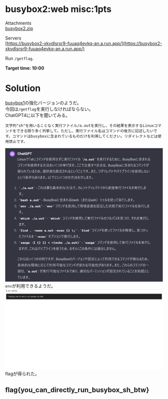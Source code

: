# busybox2:web misc:1pts
Attachments  
[busybox2.zip](busybox2.zip)  

Servers  
[https://busybox2-xkvdlsrsr9-fuuaq4evkq-an.a.run.app/](https://busybox2-xkvdlsrsr9-fuuaq4evkq-an.a.run.app/)  

Run `/getflag`.  

**Target time: 10:00**  

# Solution
[busybox1](../busybox1/)の強化バージョンのようだ。  
今回は`/getflag`を実行しなければならない。  
ChatGPT4に以下を聞いてみる。  
```
文字列"sh"を用いることなく実行ファイル/a.outを実行し、その結果を表示するLinuxコマンドをできる限り多く列挙して。ただし、実行ファイル名はコマンドの後方に記述したいです。コマンドはbusyboxに含まれているものだけを利用してください。リダイレクトなどは使用禁止です。
```
![chatgpt4.png](images/chatgpt4.png)  
`env`が利用できるようだ。  
![flag.png](site/flag.png)
flagが得られた。  

## flag{you_can_directly_run_busybox_sh_btw}